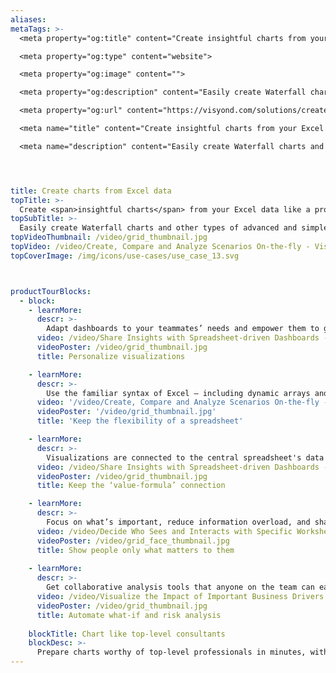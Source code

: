 ```yaml
---
aliases: 
metaTags: >-
  <meta property="og:title" content="Create insightful charts from your Excel data like a pro">

  <meta property="og:type" content="website">

  <meta property="og:image" content="">

  <meta property="og:description" content="Easily create Waterfall charts and other types of advanced and simple graphs, and use them in interactive reports that are connected to the central model, its scenarios and analyses.">

  <meta property="og:url" content="https://visyond.com/solutions/create-charts">

  <meta name="title" content="Create insightful charts from your Excel data like a pro">

  <meta name="description" content="Easily create Waterfall charts and other types of advanced and simple graphs, and use them in interactive reports that are connected to the central model, its scenarios and analyses.">




title: Create charts from Excel data
topTitle: >-
  Create <span>insightful charts</span> from your Excel data like a pro
topSubTitle: >-
  Easily create Waterfall charts and other types of advanced and simple graphs, and use them in interactive reports that are connected to the central model, its scenarios and analyses.
topVideoThumbnail: /video/grid_thumbnail.jpg
topVideo: /video/Create, Compare and Analyze Scenarios On-the-fly - Visyond.mp4
topCoverImage: /img/icons/use-cases/use_case_13.svg



productTourBlocks:
  - block:
    - learnMore:
      descr: >-
        Adapt dashboards to your teammates’ needs and empower them to get insights from the central model without collaboration chaos or interfering with each other.
      video: /video/Share Insights with Spreadsheet-driven Dashboards - Visyond.mp4
      videoPoster: /video/grid_thumbnail.jpg
      title: Personalize visualizations

    - learnMore:
      descr: >-
        Use the familiar syntax of Excel — including dynamic arrays and XLOOKUPs — and quickly create interactive visualizations and online calculators for your team.
      video: '/video/Create, Compare and Analyze Scenarios On-the-fly - Visyond.mp4'
      videoPoster: '/video/grid_thumbnail.jpg'
      title: 'Keep the flexibility of a spreadsheet'

    - learnMore:
      descr: >-
        Visualizations are connected to the central spreadsheet's data and formulas, allowing people to query the model and stay up to date with the latest changes in the model or scenarios.
      video: /video/Share Insights with Spreadsheet-driven Dashboards - Visyond.mp4
      videoPoster: /video/grid_thumbnail.jpg
      title: Keep the ‘value-formula’ connection

    - learnMore:
      descr: >-
        Focus on what’s important, reduce information overload, and share only specific parts of the model with people. For example, predictive dashboards for decision-makers or data entry worksheets for contributors.
      video: /video/Decide Who Sees and Interacts with Specific Worksheets and Dashboards - Visyond.mp4
      videoPoster: /video/grid_face_thumbnail.jpg
      title: Show people only what matters to them
 
    - learnMore:
      descr: >-
        Get collaborative analysis tools that anyone on the team can easily use. No code, no macros — just press a button and get results.
      video: /video/Visualize the Impact of Important Business Drivers - Visyond.mp4
      videoPoster: /video/grid_thumbnail.jpg
      title: Automate what-if and risk analysis 
 
    blockTitle: Chart like top-level consultants
    blockDesc: >-
      Prepare charts worthy of top-level professionals in minutes, without relying on PowerPoint or Excel add-ins. Charts and interactive reports are connected to the central spreadsheet model, allowing you to show evolution over time with ease.
---
```


